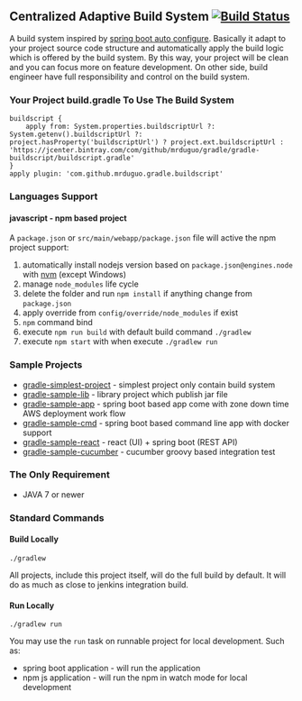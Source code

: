 ## Centralized Adaptive Build System [![Build Status](https://travis-ci.org/mrduguo/gradle-buildscript.svg?branch=master)](https://travis-ci.org/mrduguo/gradle-buildscript)
A build system inspired by [spring boot auto configure](https://docs.spring.io/spring-boot/docs/current/reference/html/using-boot-auto-configuration.html). Basically it adapt to your project source code structure and automatically apply the build logic which is offered by the build system. By this way, your project will be clean and you can focus more on feature development. On other side, build engineer have full responsibility and control on the build system.


### Your Project build.gradle To Use The Build System

```
buildscript {
    apply from: System.properties.buildscriptUrl ?: System.getenv().buildscriptUrl ?: project.hasProperty('buildscriptUrl') ? project.ext.buildscriptUrl : 'https://jcenter.bintray.com/com/github/mrduguo/gradle/gradle-buildscript/buildscript.gradle'
}
apply plugin: 'com.github.mrduguo.gradle.buildscript'
```



### Languages Support

#### javascript - npm based project

A `package.json` or `src/main/webapp/package.json` file will active the npm project support:

1. automatically install nodejs version based on `package.json@engines.node` with [nvm](https://github.com/creationix/nvm) (except Windows)
2. manage `node_modules` life cycle
  1. delete the folder and run `npm install` if anything change from `package.json`
  2. apply override from `config/override/node_modules` if exist
3. `npm` command bind
  1. execute `npm run build` with default build command `./gradlew`
  2. execute `npm start` with when execute `./gradlew run`

### Sample Projects

* [gradle-simplest-project](https://github.com/mrduguo/gradle-simplest-project) - simplest project only contain build system
* [gradle-sample-lib](https://github.com/mrduguo/gradle-sample-lib) - library project which publish jar file
* [gradle-sample-app](https://github.com/mrduguo/gradle-sample-app) - spring boot based app come with zone down time AWS deployment work flow
* [gradle-sample-cmd](https://github.com/mrduguo/gradle-sample-cmd) - spring boot based command line app with docker support
* [gradle-sample-react](https://github.com/mrduguo/gradle-sample-react) - react (UI) + spring boot (REST API)
* [gradle-sample-cucumber](https://github.com/mrduguo/gradle-sample-cucumber) - cucumber groovy based integration test


### The Only Requirement

* JAVA 7 or newer


### Standard Commands

#### Build Locally

```
./gradlew
```

All projects, include this project itself, will do the full build by default. 
It will do as much as close to jenkins integration build.

#### Run Locally

```
./gradlew run
```

You may use the `run` task on runnable project for local development. Such as:

* spring boot application - will run the application
* npm js application - will run the npm in watch mode for local development
